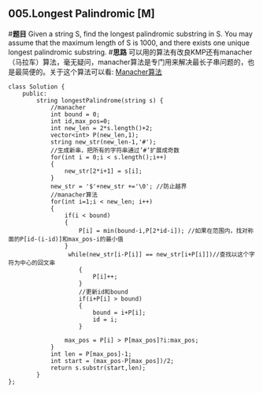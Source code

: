 
005.Longest Palindromic [M]
---

#**题目**
Given a string S, find the longest palindromic substring in S. You may assume that the maximum length of S is 1000, and there exists one unique longest palindromic substring.
#**思路**
可以用的算法有改良KMP还有manacher（马拉车）算法，毫无疑问，manacher算法是专门用来解决最长子串问题的，也是最简便的。关于这个算法可以看: [Manacher算法](http://blog.csdn.net/hk2291976/article/details/51107886)

```c+
class Solution { 
    public: 
        string longestPalindrome(string s) { 
            //manacher 
            int bound = 0; 
            int id,max_pos=0; 
            int new_len = 2*s.length()+2; 
            vector<int> P(new_len,1); 
            string new_str(new_len-1,'#'); 
            //生成新串，把所有的字符串通过’#’扩展成奇数 
            for(int i = 0;i < s.length();i++) 
            { 
                new_str[2*i+1] = s[i]; 
            } 
            new_str = '$'+new_str +='\0'; //防止越界 
            //manacher算法 
            for(int i=1;i < new_len; i++) 
            {
                if(i < bound) 
                { 
                    P[i] = min(bound-i,P[2*id-i]); //如果在范围内，找对称面的P[id-(i-id)]和max_pos-i的最小值 
                } 
                 while(new_str[i-P[i]] == new_str[i+P[i]])//查找以这个字符为中心的回文串 
                    { 
                        P[i]++; 
                    } 
                    //更新id和bound 
                    if(i+P[i] > bound) 
                    { 
                        bound = i+P[i]; 
                        id = i; 
                    } 
                  
                max_pos = P[i] > P[max_pos]?i:max_pos; 
            } 
            int len = P[max_pos]-1; 
            int start = (max_pos-P[max_pos])/2;
            return s.substr(start,len);
        }
};


```